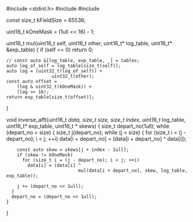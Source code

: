 #include <stdint.h>
#include <cstddef>
#include <tuple>

const size_t kFieldSize = 65536;

uint16_t kOneMask = (1ull << 16) - 1;

uint16_t mul(uint16_t self, uint16_t other, uint16_t* log_table,
                 uint16_t* &exp_table) {
    if (self == 0)
      return 0;

    // const auto &[log_table, exp_table, _] = tables;
    auto log_of_self = log_table[size_t(self)];
    auto log = (uint32_t(log_of_self)) +
                     uint32_t(other);
    const auto offset =
        (log & uint32_t(kOneMask)) +
        (log >> 16);
    return exp_table[size_t(offset)];
}

void inverse_afft(uint16_t *data, size_t size, size_t index,
                    uint16_t* log_table,
                uint16_t* exp_table, uint16_t * skews) {
    size_t depart_no(1ull);
    while (depart_no < size) {
      size_t j(depart_no);
      while (j < size) {
        for (size_t i = (j - depart_no); i < j; ++i)
          data[i + depart_no] =
              (data[i + depart_no] ^ data[i]);

        const auto skew = skews[j + index - 1ull];
        if (skew != kOneMask)
          for (size_t i = (j - depart_no); i < j; ++i)
            data[i] = (data[i] ^
                               mul(data[i + depart_no], skew, log_table, exp_table));

        j += (depart_no << 1ull);
      }
      depart_no = (depart_no << 1ull);
    }
  }